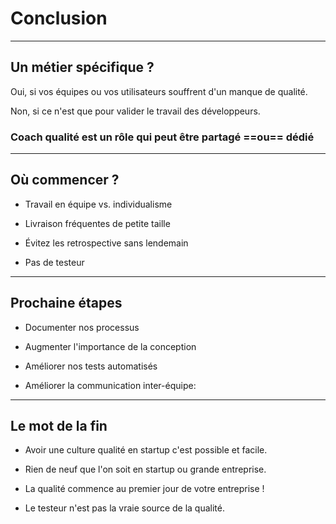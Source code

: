 # Conclusion

---

## Un métier spécifique ?

Oui, si vos équipes ou vos utilisateurs souffrent d'un manque de qualité.

Non, si ce n'est que pour valider le travail des développeurs.

### Coach qualité est un rôle qui peut être partagé ==ou== dédié

<!--
Si vos équipes traitent le role de testeurs comme
celui/celle qui teste avant la prod alors vous allez perdre:
- compréhension du métier
- retour interne utilisateur
- temps, beaucoup de temps
-->

---

## Où commencer ?

<!--
Cela va sembler simple, mais pour réussir sa culture qualité il faut avoir les bonnes fondations
-->

* Travail en équipe vs. individualisme

<!--
Assurez vous que vous partager les meme objectifs a court terme: jour, semaine,
mais aussi a plus long terms (iteration, release)
Évitez l'implicites, soyez explicite dans vos priorités, résultats attendus, délais
Privilégiez la communication directe (synchrone ou asynchrone) plutôt que l'indirecte (notifications, message sans destinataire)
-->

* Livraison fréquentes de petite taille
<!--
Est-ce encore nécessaire d'insister sur le fait de travailler à taille humaine?
-->

* Évitez les retrospective sans lendemain
<!--
Utilisez les rétrospectives non pas comme un outil pour célébrer
ou féliciter du travail bien fait
mais comme un outil actionable, documenter vos décisions et mettez les en place
-->

* Pas de testeur
<!--
Si vous pensez à embaucher un testeur, demandez vous pourquoi?
- vous ne savez pas quoi tester, alors il est sûrement temps d'abandonner le produit
- vous n'avez pas le temps de tester, alors il est sûrement temps d'abandonner le produit
- vous voulez accélérer la mise en production, mais à court d'idée, vous avez peut être besoin d'un coach qualité
- vous voulez accélérer réduire les coûts, mais à court d'idée, vous avez peut être besoin d'un coach qualité
- vous passez trop de temps à tester, vous avez peut être besoin d'un coach qualité
-->

---

## Prochaine étapes

<!--
Ce sont nos prochaines étapes dans ma division
-->

* Documenter nos processus
<!--
On va documenter nos processus, pour:
- aider les nouveaux membres à monter en compétence rapidement
- identifier les écarts et les absences
- éviter les implicites
-->

* Augmenter l'importance de la conception
<!--
On passer plus de temps sur la conception a documenter nos decisions, revoir la solution, pour:
- identifier les écarts et les absences sur la compréhension du besoin
- améliorer nos estimations
- découper les fonctionnalités en petite livraisons
- ajuster l'architecture existante
-->

* Améliorer nos tests automatisés
<!--
On va faire plus de test d'intégration automatisés pour:
- renforcer les contrats d'interface
- réduire les dépendances de test (fameux tests de bouts en bouts)
- tester plus tot
- réduire les tests manuels
-->

* Améliorer la communication inter-équipe:
<!--
On veut communiquer plus efficacement entre équipes:
- réduire les échanges JIRA
- ajuster rapidement les priorités
- communiquer avec les équipes en dehors de l’ingénierie: finance, juridique, marketing, support, ...
-->

---

## Le mot de la fin

* Avoir une culture qualité en startup c'est possible et facile.

* Rien de neuf que l'on soit en startup ou grande entreprise.

* La qualité commence au premier jour de votre entreprise !

* Le testeur n'est pas la vraie source de la qualité.
